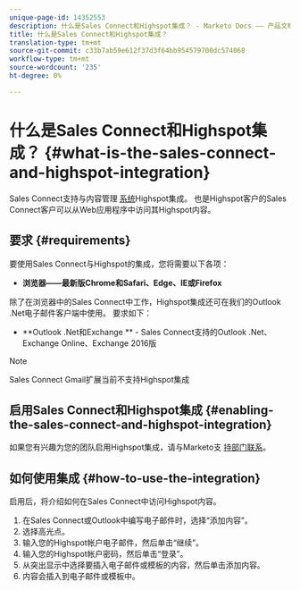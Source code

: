 ```yaml
---
unique-page-id: 14352553
description: 什么是Sales Connect和Highspot集成？ - Marketo Docs —— 产品文档
title: 什么是Sales Connect和Highspot集成？
translation-type: tm+mt
source-git-commit: c33b7ab59e612f37d3f64bb954579700dc574068
workflow-type: tm+mt
source-wordcount: '235'
ht-degree: 0%

---
```



# 什么是Sales Connect和Highspot集成？ {#what-is-the-sales-connect-and-highspot-integration}

Sales Connect支持与内容管理 [系统](https://www.highspot.com/)Highspot集成。 也是Highspot客户的Sales Connect客户可以从Web应用程序中访问其Highspot内容。

## 要求 {#requirements}

要使用Sales Connect与Highspot的集成，您将需要以下各项：

* **浏览器——最新版Chrome和Safari、Edge、IE或Firefox**

除了在浏览器中的Sales Connect中工作，Highspot集成还可在我们的Outlook .Net电子邮件客户端中使用。 要求如下：

* **Outlook .Net和Exchange ** - Sales Connect支持的Outlook .Net、Exchange Online、Exchange 2016版

>[!NOTE]
>
>Sales Connect Gmail扩展当前不支持Highspot集成

## 启用Sales Connect和Highspot集成 {#enabling-the-sales-connect-and-highspot-integration}

如果您有兴趣为您的团队启用Highspot集成，请与Marketo支 [持部门联系](http://support.marketo.com)。

## 如何使用集成 {#how-to-use-the-integration}

启用后，将介绍如何在Sales Connect中访问Highspot内容。

1. 在Sales Connect或Outlook中编写电子邮件时，选择“添加内容”。
1. 选择高光点。
1. 输入您的Highspot帐户电子邮件，然后单击“继续”。
1. 输入您的Highspot帐户密码，然后单击“登录”。
1. 从突出显示中选择要插入电子邮件或模板的内容，然后单击添加内容。
1. 内容会插入到电子邮件或模板中。

